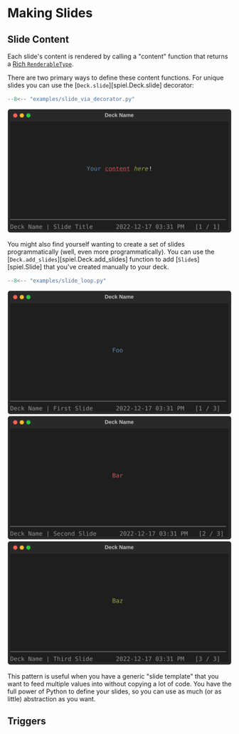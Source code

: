 # Making Slides

## Slide Content

Each slide's content is rendered by calling a "content" function that returns a
[Rich `RenderableType`](https://rich.readthedocs.io/en/stable/console.html#printing).

There are two primary ways to define these content functions.
For unique slides you can use the [`Deck.slide`][spiel.Deck.slide] decorator:

```python
--8<-- "examples/slide_via_decorator.py"
```
![Slide content via decorator](./assets/slide_via_decorator.svg)

You might also find yourself wanting to create a set of slides programmatically
(well, even more programmatically).
You can use the [`Deck.add_slides`][spiel.Deck.add_slides] function to add
[`Slide`s][spiel.Slide] that you've created manually to your deck.

```python
--8<-- "examples/slide_loop.py"
```

![Slide content via loop 1](./assets/slide_loop_1.svg)
![Slide content via loop 2](./assets/slide_loop_2.svg)
![Slide content via loop 3](./assets/slide_loop_3.svg)

This pattern is useful when you have a generic "slide template"
that you want to feed multiple values into without copying a lot of code.
You have the full power of Python to define your slides,
so you can use as much (or as little) abstraction as you want.

## Triggers
